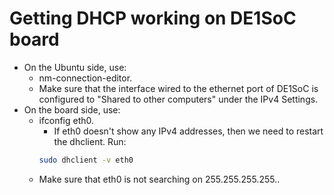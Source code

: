 # Getting DHCP working on DE1SoC board
- On the Ubuntu side, use: 
  - nm-connection-editor.
  - Make sure that the interface wired to the ethernet port of DE1SoC is configured to "Shared to other computers" under the IPv4 Settings.
- On the board side, use: 
  - ifconfig eth0.
    - If eth0 doesn't show any IPv4 addresses, then we need to restart the dhclient. Run:
    ```bash 
    sudo dhclient -v eth0 
    ```
  - Make sure that eth0 is not searching on 255.255.255.255..